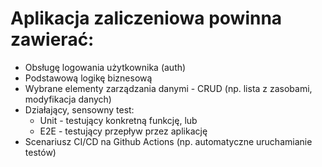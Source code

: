# Aplikacja zaliczeniowa powinna zawierać:

- Obsługę logowania użytkownika (auth)
- Podstawową logikę biznesową
- Wybrane elementy zarządzania danymi - CRUD (np. lista z zasobami, modyfikacja danych)
- Działający, sensowny test:
  - Unit - testujący konkretną funkcję, lub
  - E2E - testujący przepływ przez aplikację
- Scenariusz CI/CD na Github Actions (np. automatyczne uruchamianie testów)
